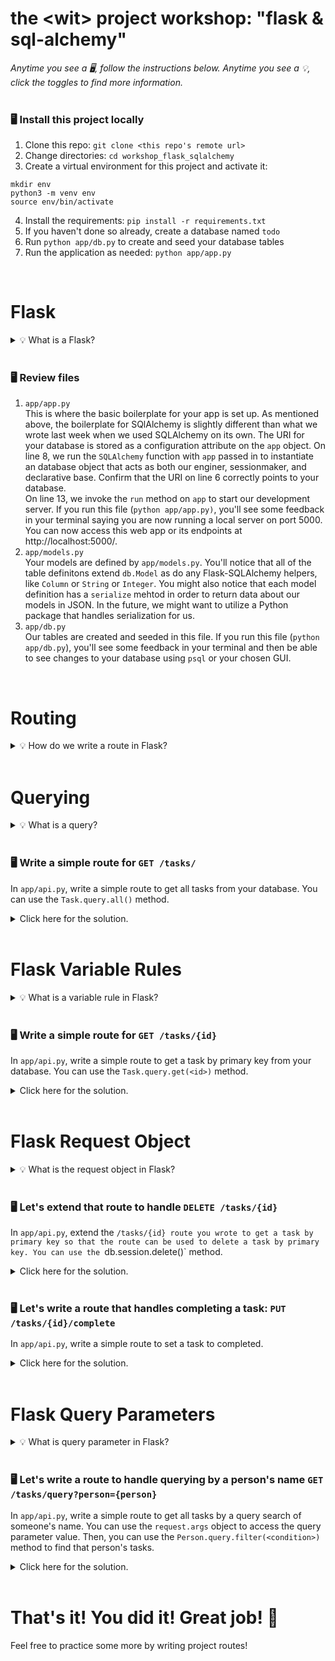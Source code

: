 # the \<wit\> project workshop: "flask & sql-alchemy"


_Anytime you see a 🖥, follow the instructions below. Anytime you see a 💡, click the toggles to find more information._
<br><br>


### 🖥 Install this project locally
1. Clone this repo: `git clone <this repo's remote url>`
2. Change directories: `cd workshop_flask_sqlalchemy`
3. Create a virtual environment for this project and activate it:
```
mkdir env
python3 -m venv env
source env/bin/activate
```
4. Install the requirements: `pip install -r requirements.txt`
5. If you haven't done so already, create a database named `todo`
6. Run `python app/db.py` to create and seed your database tables
7. Run the application as needed: `python app/app.py`
<br>





# Flask

<details><summary>💡 What is a Flask?</summary>
<hr>

### Flask
Flask is a lightweight but extensible framework for building web applications using Python. By extending [Werkzeug](https://werkzeug.palletsprojects.com/) and [Jinja](http://jinja.pocoo.org/docs), Flask provides tools to handle various functionalities, like URL routing and templating. You can find documentation for Flask [here](https://flask.palletsprojects.com/en/1.1.x/).

### Flask-SQLAlchemy
Flask-SQLAlchemy is an extension for Flask that adds support for SQL-Alchemy to your application by providing useful defaults and helpers that make it easier to accomplish common tasks. Because SQL-Alchemy is already integrated into the Flask package, the setup is slightly different from what you may be used to from using SQL-Alchemy alone. You can find documentation for setup [here](https://flask-sqlalchemy.palletsprojects.com/en/2.x/quickstart/#quickstart) and documentation for Flask-SQLAlchemy [here](https://flask-sqlalchemy.palletsprojects.com/en/2.x/). 

<hr>
</details><br>


### 🖥 Review files
1. `app/app.py`<br>
This is where the basic boilerplate for your app is set up. As mentioned above, the boilerplate for SQlAlchemy is slightly different than what we wrote last week when we used SQLAlchemy on its own. The URI for your database is stored as a configuration attribute on the `app` object. On line 8, we run the `SQLAlchemy` function with `app` passed in to instantiate an database object that acts as both our enginer, sessionmaker, and declarative base. Confirm that the URI on line 6 correctly points to your database.<br>
On line 13, we invoke the `run` method on `app` to start our development server. If you run this file (`python app/app.py)`, you'll see some feedback in your terminal saying you are now running a local server on port 5000. You can now access this web app or its endpoints at http://localhost:5000/.
2. `app/models.py`<br>
Your models are defined by `app/models.py`. You'll notice that all of the table definitons extend `db.Model` as do any Flask-SQLAlchemy helpers, like `Column` or `String` or `Integer`. You might also notice that each model definition has a `serialize` mehtod in order to return data about our models in JSON. In the future, we might want to utilize a Python package that handles serialization for us.
3. `app/db.py`<br>
Our tables are created and seeded in this file. If you run this file (`python app/db.py`), you'll see some feedback in your terminal and then be able to see changes to your database using `psql` or your chosen GUI.
<br>





# Routing

<details><summary>💡 How do we write a route in Flask?</summary>
<hr>

### Routing Syntax
In Flask, routes are defined using the `route()` decorator, which binds a specific function to a URL rule. The `route()` decorator takes a URL rule as its first argument and any options as additional arguments. An option you will commonly provide is a list of HTTP methods (`GET`, `POST`, `PUT`, `PATCH`, `DELETE`, etc) that this particular route supports. The function that immediately follows the `route()` decorator is what it executed when an HTTP request hits the defined endpoint.

You can read more documentation about this [here](https://flask.palletsprojects.com/en/1.1.x/api/#flask.Flask.route).

```py
@app.route('/', methods=['GET'])
def index():
    return 'Hello World'
```
<hr>
</details><br>


# Querying

<details><summary>💡 What is a query?</summary>
<hr>

### Queries
A query is a request to our database for data. Queries can request either general information or specific information depending on how they're written. In `Flask-SQLAlchemy`, each model receives a `query` attribute that lets us write queries off of that table.


### `query` attribute
The `query` attribute has many methods that you can use to shape the query you send to your database and you can read more about those [here](https://flask-sqlalchemy.palletsprojects.com/en/2.x/queries/#querying-records). In the meantime, let's focus on the following:
- `query.all()`<br>
This method will return all rows from your table in a list.
- `query.get(<id>)`<br>
This method allows you to query your table by primary key. The data is returned as a dictionary.
- `query.filter(<condition>)`<br>
This method allows you to query your table by some condition (e.g., `Task.name == 'Homework`). The data is returned as a list.


<hr>
</details><br>


### 🖥 Write a simple route for `GET /tasks/`
In `app/api.py`, write a simple route to get all tasks from your database. You can use the `Task.query.all()` method.
<br>
<details><summary>Click here for the solution.</summary>
<hr>
  
```py
@app.route('/tasks', methods=['GET'])
def all_tasks():
    data = Task.query.all()
    all_tasks = [item.serialize() for item in data]
    return jsonify(all_tasks)

```

<hr>
</details>
<br>





# Flask Variable Rules

<details><summary>💡 What is a variable rule in Flask?</summary>
<hr>

### Variable Rules
You can add variable sections to a URL by marking sections with `<variable_name>` (including the carrot brackets). Your function then receives the `<variable_name>` as a keyword argument. You can read more documentaiton on this [here](https://flask.palletsprojects.com/en/1.1.x/quickstart/#variable-rules).

```py
@app.route('/<planet>', methods=['GET'])
def index(planet):
    return f'Hello {planet}'
```

### Converters
HTTP requests and responses are not written in a robust programming language like Python: there is no such thing as data types in these requests and responses; the data you send or recieve is formatted as strings. In Flask, you can use a converter to specify the data type of the argument likeso <converter:variable_name>. Flask then does the work of making sure your data is converted into the appropriate data type.

```py
@app.route('/<string:planet>', methods=['GET'])
def index(planet):
    return f'Hello {planet}'
```

A list of converters available includes `string`, `int`, `float`, `path`, and `uuid`.

<hr>
</details><br>


### 🖥 Write a simple route for `GET /tasks/{id}`
In `app/api.py`, write a simple route to get a task by primary key from your database. You can use the `Task.query.get(<id>)` method.
<br>
<details><summary>Click here for the solution.</summary>
<hr>
  
```py
@app.route('/tasks/<int:task_id>', methods=['GET'])
def get_or_delete_one_task(task_id):
    data = Task.query.get(task_id)
    one_task = data.serialize()
    return jsonify(one_task)

```

<hr>
</details>
<br>





# Flask Request Object

<details><summary>💡 What is the request object in Flask?</summary>
<hr>

### `request` Object


### `request.method`


<hr>
</details><br>


### 🖥 Let's extend that route to handle `DELETE /tasks/{id}`
In `app/api.py`, extend the `/tasks/{id} route you wrote to get a task by primary key so that the route can be used to delete a task by primary key. You can use the `db.session.delete(<id>)` method.
<br>
<details><summary>Click here for the solution.</summary>
<hr>
  
```py
@app.route('/tasks/<int:task_id>', methods=['GET', 'DELETE'])
def get_or_delete_one_task(task_id):
    data = Task.query.get(task_id)

    if request.method == 'DELETE':
        db.session.delete(data)
        db.session.commit()
        return "Deleted"
    else:
        one_task = data.serialize()
        return jsonify(one_task)

```

<hr>
</details>
<br>





### 🖥 Let's write a route that handles completing a task: `PUT /tasks/{id}/complete`
In `app/api.py`, write a simple route to set a task to completed.
<br>
<details><summary>Click here for the solution.</summary>
<hr>
  
```py
@app.route('/tasks/<int:task_id>/complete', methods=['PUT'])
def complete_task(task_id):
    data = Task.query.get(task_id)
    data.completed = True
    db.session.commit()
    return "Completed"

```

<hr>
</details>
<br>






# Flask Query Parameters

<details><summary>💡 What is query parameter in Flask?</summary>
<hr>

### `request` Object


### `request.args`


<hr>
</details><br>


### 🖥 Let's write a route to handle querying by a person's name `GET /tasks/query?person={person}`
In `app/api.py`, write a simple route to get all tasks by a query search of someone's name. You can use the `request.args` object to access the query parameter value. Then, you can use the `Person.query.filter(<condition>)` method to find that person's tasks.
<br>
<details><summary>Click here for the solution.</summary>
<hr>
  
```py
@app.route('/tasks/field')
def get_all_tasks_by_person():
    person = request.args.get("person")
    person_id = Person.query.filter(Person.name == person).first().id
    data = Task.query.filter(Task.person_id == person_id).all()
    all_tasks_of_person = [item.serialize() for item in data]
    return jsonify(all_tasks_of_person)

```

<hr>
</details>
<br>





# That's it! You did it! Great job! 👏
Feel free to practice some more by writing project routes!
